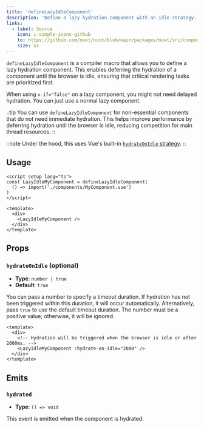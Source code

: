 ```yaml
---
title: 'defineLazyIdleComponent'
description: 'Define a lazy hydration component with an idle strategy.'
links:
  - label: Source
    icon: i-simple-icons-github
    to: https://github.com/nuxt/nuxt/blob/main/packages/nuxt/src/components/plugins/lazy-hydration-macro-transform.ts
    size: xs
---
```


`defineLazyIdleComponent` is a compiler macro that allows you to define a lazy hydration component. This enables deferring the hydration of a component until the browser is idle, ensuring that critical rendering tasks are prioritized first.

When using `v-if="false"` on a lazy component, you might not need delayed hydration. You can just use a normal lazy component.

::tip
You can use `defineLazyIdleComponent` for non-essential components that do not need immediate hydration. This helps improve performance by deferring hydration until the browser is idle, reducing competition for main thread resources.
::

::note
Under the hood, this uses Vue's built-in [`hydrateOnIdle` strategy](https://vuejs.org/guide/components/async.html#hydrate-on-idle).
::

## Usage

```vue
<script setup lang="ts">
const LazyIdleMyComponent = defineLazyIdleComponent(
  () => import('./components/MyComponent.vue')
)
</script>

<template>
  <div>
    <LazyIdleMyComponent />
  </div>
</template>
```

## Props

### `hydrateOnIdle` (optional)

- **Type**: `number | true`
- **Default**: `true`

You can pass a number to specify a timeout duration. If hydration has not been triggered within this duration, it will occur automatically. Alternatively, pass `true` to use the default timeout duration. The number must be a positive value; otherwise, it will be ignored.

```vue
<template>
  <div>
    <!-- Hydration will be triggered when the browser is idle or after 2000ms. -->
    <LazyIdleMyComponent :hydrate-on-idle="2000" />
  </div>
</template>
```

## Emits

### `hydrated`

- **Type**: `() => void`

This event is emitted when the component is hydrated.
